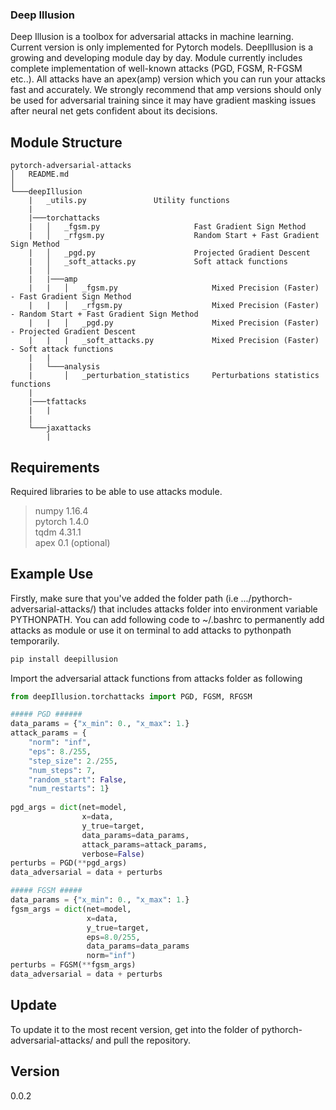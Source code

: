 ### Deep Illusion #

Deep Illusion is a toolbox for adversarial attacks in machine learning. Current version is only implemented for Pytorch models. DeepIllusion is a growing and developing module day by day. Module currently includes complete implementation of well-known attacks (PGD, FGSM, R-FGSM etc..). All attacks have an apex(amp) version which you can run your attacks fast and accurately. We strongly recommend that amp versions should only be used for adversarial training since it may have gradient masking issues after neural net gets confident about its decisions. 


## Module Structure #

```
pytorch-adversarial-attacks
│   README.md
│
└───deepIllusion
    |   _utils.py               Utility functions
    |
    |───torchattacks
    |   │   _fgsm.py                     Fast Gradient Sign Method
    |   │   _rfgsm.py                    Random Start + Fast Gradient Sign Method
    |   │   _pgd.py                      Projected Gradient Descent
    |   │   _soft_attacks.py             Soft attack functions
    |   │ 
    |   |───amp
    |   |   │   _fgsm.py                     Mixed Precision (Faster) - Fast Gradient Sign Method
    |   |   │   _rfgsm.py                    Mixed Precision (Faster) - Random Start + Fast Gradient Sign Method
    |   |   │   _pgd.py                      Mixed Precision (Faster) - Projected Gradient Descent
    |   |   |   _soft_attacks.py             Mixed Precision (Faster) - Soft attack functions
    |   |
    |   └───analysis
    |       │   _perturbation_statistics     Perturbations statistics functions
    |
    |───tfattacks
    |   |
    |
    └───jaxattacks
        |
```
## Requirements #

Required libraries to be able to use attacks module.

> numpy                     1.16.4\
> pytorch                   1.4.0\
> tqdm                      4.31.1\
> apex                      0.1  (optional)

## Example Use #

Firstly, make sure that you've added the folder path (i.e .../pythorch-adversarial-attacks/) that includes attacks folder into environment variable PYTHONPATH. You can add following code to ~/.bashrc to permanently add attacks as module or use it on terminal to add attacks to pythonpath temporarily.
```bash
pip install deepillusion
```

Import the adversarial attack functions from attacks folder as following

```python
from deepIllusion.torchattacks import PGD, FGSM, RFGSM

##### PGD ######
data_params = {"x_min": 0., "x_max": 1.}
attack_params = {
    "norm": "inf",
    "eps": 8./255,
    "step_size": 2./255,
    "num_steps": 7,
    "random_start": False,
    "num_restarts": 1}
    
pgd_args = dict(net=model,
                x=data,
                y_true=target,
                data_params=data_params,
                attack_params=attack_params,
                verbose=False)               
perturbs = PGD(**pgd_args)
data_adversarial = data + perturbs

##### FGSM #####
data_params = {"x_min": 0., "x_max": 1.}
fgsm_args = dict(net=model,
                 x=data,
                 y_true=target,
                 eps=8.0/255,
                 data_params=data_params
                 norm="inf")
perturbs = FGSM(**fgsm_args)
data_adversarial = data + perturbs
```
## Update #

To update it to the most recent version, get into the folder of pythorch-adversarial-attacks/ and pull the repository.

## Version #
0.0.2
